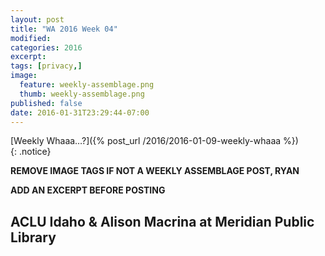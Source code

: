 ```yaml
---
layout: post
title: "WA 2016 Week 04"
modified:
categories: 2016
excerpt:
tags: [privacy,]
image:
  feature: weekly-assemblage.png
  thumb: weekly-assemblage.png
published: false
date: 2016-01-31T23:29:44-07:00
---
```

  
[Weekly Whaaa…?]({% post_url /2016/2016-01-09-weekly-whaaa %})  
{: .notice}  

**REMOVE IMAGE TAGS IF NOT A WEEKLY ASSEMBLAGE POST, RYAN**

**ADD AN EXCERPT BEFORE POSTING**  

## ACLU Idaho & Alison Macrina at Meridian Public Library  

 